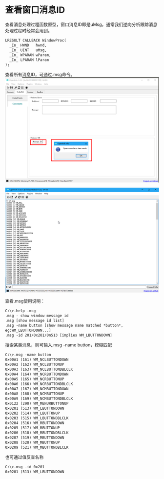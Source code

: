 # 查看窗口消息ID

查看消息处理过程函数原型，窗口消息ID即是uMsg，通常我们逆向分析跟踪消息处理过程时经常会用到。
```
LRESULT CALLBACK WindowProc(
  _In_ HWND   hwnd,
  _In_ UINT   uMsg,
  _In_ WPARAM wParam,
  _In_ LPARAM lParam
);
```

查看所有消息ID，可通过.msg命令。
![](查看窗口消息ID.res/1.png)

![](查看窗口消息ID.res/2.png)

查看.msg使用说明：
```
C:\>.help .msg
.msg - show window message id
.msg [show message id list]
.msg -name button [show message name matched *button*, eg:WM_LBUTTONDOWN...]
.msg -id 201/0x201/0n513 [implies WM_LBUTTONDOWN]
```

搜索某类消息，则可输入.msg -name button，模糊匹配
```
C:\>.msg -name button
0x00A1 (161) WM_NCLBUTTONDOWN
0x00A2 (162) WM_NCLBUTTONUP
0x00A3 (163) WM_NCLBUTTONDBLCLK
0x00A4 (164) WM_NCRBUTTONDOWN
0x00A5 (165) WM_NCRBUTTONUP
0x00A6 (166) WM_NCRBUTTONDBLCLK
0x00A7 (167) WM_NCMBUTTONDOWN
0x00A8 (168) WM_NCMBUTTONUP
0x00A9 (169) WM_NCMBUTTONDBLCLK
0x0122 (290) WM_MENURBUTTONUP
0x0201 (513) WM_LBUTTONDOWN
0x0202 (514) WM_LBUTTONUP
0x0203 (515) WM_LBUTTONDBLCLK
0x0204 (516) WM_RBUTTONDOWN
0x0205 (517) WM_RBUTTONUP
0x0206 (518) WM_RBUTTONDBLCLK
0x0207 (519) WM_MBUTTONDOWN
0x0208 (520) WM_MBUTTONUP
0x0209 (521) WM_MBUTTONDBLCLK
```

也可通过值反查名称
```
C:\>.msg -id 0x201
0x0201 (513) WM_LBUTTONDOWN
```